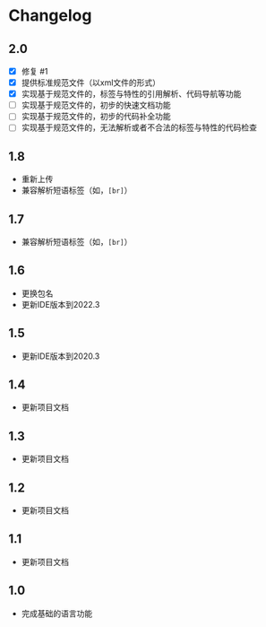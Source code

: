 # Changelog

## 2.0

* [X] 修复 #1
* [X] 提供标准规范文件（以xml文件的形式）
* [X] 实现基于规范文件的，标签与特性的引用解析、代码导航等功能
* [ ] 实现基于规范文件的，初步的快速文档功能
* [ ] 实现基于规范文件的，初步的代码补全功能
* [ ] 实现基于规范文件的，无法解析或者不合法的标签与特性的代码检查

## 1.8

* 重新上传
* 兼容解析短语标签（如，`[br]`）

## 1.7

* 兼容解析短语标签（如，`[br]`）

## 1.6

* 更换包名
* 更新IDE版本到2022.3

## 1.5

* 更新IDE版本到2020.3

## 1.4

* 更新项目文档

## 1.3

* 更新项目文档

## 1.2

* 更新项目文档

## 1.1

* 更新项目文档

## 1.0

* 完成基础的语言功能



